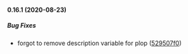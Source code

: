 #### 0.16.1 (2020-08-23)

##### Bug Fixes

*  forgot to remove description variable for plop ([529507f0](https://github.com/IgorSzyporyn/plop-scaffold/commit/529507f0fbe6ae07edc7b152c777b06011b7c0dd))

